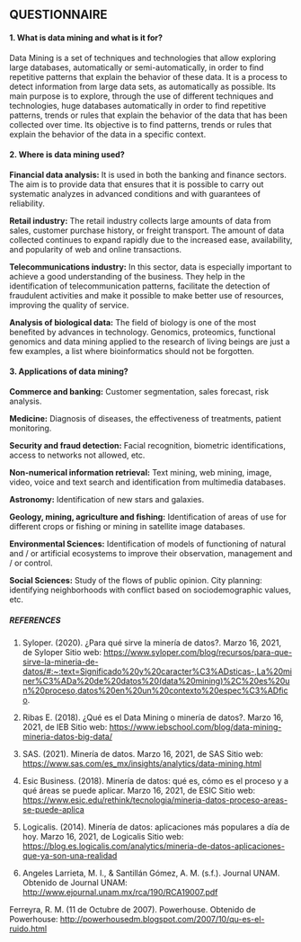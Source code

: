 ## QUESTIONNAIRE

#### 1. What is data mining and what is it for?

Data Mining is a set of techniques and technologies that allow exploring large databases, automatically or semi-automatically, in order to find repetitive patterns that explain the behavior of these data. It is a process to detect information from large data sets, as automatically as possible.
Its main purpose is to explore, through the use of different techniques and technologies, huge databases automatically in order to find repetitive patterns, trends or rules that explain the behavior of the data that has been collected over time. Its objective is to find patterns, trends or rules that explain the behavior of the data in a specific context.


#### 2. Where is data mining used?

**Financial data analysis:** It is used in both the banking and finance sectors. The aim is to provide data that ensures that it is possible to carry out systematic analyzes in advanced conditions and with guarantees of reliability.

**Retail industry:** The retail industry collects large amounts of data from sales, customer purchase history, or freight transport. The amount of data collected continues to expand rapidly due to the increased ease, availability, and popularity of web and online transactions.

**Telecommunications industry:** In this sector, data is especially important to achieve a good understanding of the business. They help in the identification of telecommunication patterns, facilitate the detection of fraudulent activities and make it possible to make better use of resources, improving the quality of service.

**Analysis of biological data:** The field of biology is one of the most benefited by advances in technology. Genomics, proteomics, functional genomics and data mining applied to the research of living beings are just a few examples, a list where bioinformatics should not be forgotten.


#### 3. Applications of data mining?

**Commerce and banking:** Customer segmentation, sales forecast, risk analysis.

**Medicine:** Diagnosis of diseases, the effectiveness of treatments, patient monitoring.

**Security and fraud detection:** Facial recognition, biometric identifications, access to networks not allowed, etc.

**Non-numerical information retrieval:** Text mining, web mining, image, video, voice and text search and identification from multimedia databases.

**Astronomy:** Identification of new stars and galaxies.

**Geology, mining, agriculture and fishing:** Identification of areas of use for different crops or fishing or mining in satellite image databases.

**Environmental Sciences:** Identification of models of functioning of natural and / or artificial ecosystems to improve their observation, management and / or control.

**Social Sciences:** Study of the flows of public opinion. City planning: identifying neighborhoods with conflict based on sociodemographic values, etc.







##### **REFERENCES**

1.  Syloper. (2020). ¿Para qué sirve la minería de datos?. Marzo 16, 2021, de Syloper Sitio web: https://www.syloper.com/blog/recursos/para-que-sirve-la-mineria-de-datos/#:~:text=Significado%20y%20caracter%C3%ADsticas-,La%20miner%C3%ADa%20de%20datos%20(data%20mining)%2C%20es%20un%20proceso,datos%20en%20un%20contexto%20espec%C3%ADfico.
    
2.  Ribas E. (2018). ¿Qué es el Data Mining o minería de datos?. Marzo 16, 2021, de IEB Sitio web: https://www.iebschool.com/blog/data-mining-mineria-datos-big-data/
    
3.  SAS. (2021). Minería de datos. Marzo 16, 2021, de SAS Sitio web: https://www.sas.com/es_mx/insights/analytics/data-mining.html
    
4.  Esic Business. (2018). Minería de datos: qué es, cómo es el proceso y a qué áreas se puede aplicar. Marzo 16, 2021, de ESIC Sitio web: https://www.esic.edu/rethink/tecnologia/mineria-datos-proceso-areas-se-puede-aplica
    
5.  Logicalis. (2014). Minería de datos: aplicaciones más populares a día de hoy. Marzo 16, 2021, de Logicalis Sitio web: https://blog.es.logicalis.com/analytics/mineria-de-datos-aplicaciones-que-ya-son-una-realidad
    
6.  Angeles Larrieta, M. I., & Santillán Gómez, A. M. (s.f.). Journal UNAM. Obtenido de Journal UNAM: http://www.ejournal.unam.mx/rca/190/RCA19007.pdf
    
Ferreyra, R. M. (11 de Octubre de 2007). Powerhouse. Obtenido de Powerhouse: http://powerhousedm.blogspot.com/2007/10/qu-es-el-ruido.html
